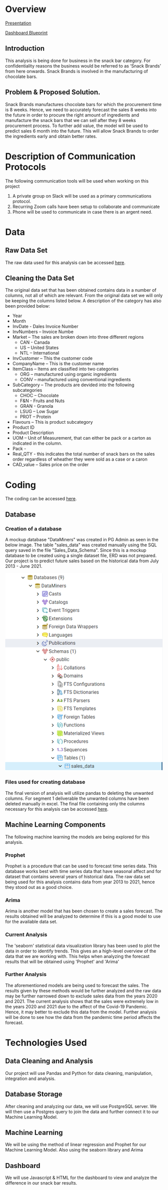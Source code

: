 # Overview

[Presentation](https://docs.google.com/presentation/d/1LgEP1iabjOZd_n9z482B2Ra9EhcuanqxWKVCodDJ5jM/edit#slide=id.gebf57a60df_0_0)

[Dashboard Blueprint](https://docs.google.com/presentation/d/1nNB0tEEfZtC7Wzha4ysZ-Lvb9UOqLQpGOTRMRIGp7wk/edit#slide=id.gecfb9a4986_0_85)

## Introduction
This analysis is being done for business in the snack bar category. For confidentiality reasons the business would be referred to as ‘Snack Brands’ from here onwards. Snack Brands is involved in the manufacturing of chocolate bars. 

## Problem & Proposed Solution.
Snack Brands manufactures chocolate bars for which the procurement time is 8 weeks. Hence, we need to accurately forecast the sales 8 weeks into the future in order to procure the right amount of ingredients and manufacture the snack bars that we can sell after they 8 weeks procurement process. 
To further add value, the model will be used to predict sales 6 month into the future. This will allow Snack Brands to order the ingredients early and obtain better rates.

# Description of Communication Protocols

The following communication tools will be used when working on this project

1. A private group on Slack will be used as a primary communications protocol. 
2. Recurring Zoom calls have been setup to collaborate and communicate
3. Phone will be used to communicate in case there is an argent need.


# Data

## Raw Data Set

The raw data used for this analysis can be accessed [here](https://github.com/shayanafzal/DataMiners/blob/a17ea5362ba60a61753ce50b6ce491bb05168e33/Sales_Data_Raw.csv).

## Cleaning the Data Set
The original data set that has been obtained contains data in a number of columns, not all of which are relevant. From the original data set we will only be keeping the columns listed below. A description of the category has also been provided below:

* Year
* Month 
* InvDate - Dales Invoice Number
* InvNumbers – Invoice Numbe
* Market – The sales are broken down into three different regions	
	* CAN - Canada
	* US – United States
	* NTL – International
* InvCustomer – This the customer code
* CompanyName – This is the customer name
* ItemClass – Items are classified into two categories
	* ORG – manufactured using organic ingredients
	* CONV – manufactured using conventional ingredients
* SubCategory – The products are devided into the following subcategories
	* CHOC – Chocolate
	* F&N - Fruits and Nuts
	* GRAN - Granola 
	* LSUG – Low Sugar
	* PROT – Protein
* Flavours – This is product subcategory
* Product ID
* Product Description
* UOM – Unit of Measurement, that can either be pack or a carton as indicated in the column.
* Pack -
* Real_QTY - this indicates the total number of snack bars on the sales order regardless of wheather they were sold as a case or a caron
* CAD_value – Sales price on the order


# Coding 

The coding can be accessed [here](https://github.com/shayanafzal/DataMiners/blob/65c90f04cfc6d1c089585cc2a698855caca71611/Code.ipynb).

## Database

### Creation of a database

A mockup database "DataMiners" was created in PG Admin as seen in the below image. The table "sales_data" was created manually using the SQL query saved in the file "Sales_Data_Schema". Since this is a mockup database to be created using a single dataset file, ERD was not prepared. Our project is to predict future sales based on the historical data from July 2013 - June 2021.

![Image](https://github.com/shayanafzal/DataMiners/blob/main/Resources/Segment%201/DataMiners_DB.png)

### Files used for creating database

The final version of analysis will utilize pandas to deleting the unwanted columns. For segment 1 deliverable the unwanted columns have been deleted manually in excel. The final file containing only the columns necessary for this analysis can be accessed [here](https://github.com/shayanafzal/DataMiners/blob/main/Sales_Data%20-%20Only%20the%20columns%20we%20need.csv).

## Machine Learning Components

The following machine learning the models are being explored for this analysis. 

### Prophet

Prophet is a procedure that can be used to forecast time series data. This database works best with time series data that have seasonal affect and for dataset that contains several years of historical data. The raw data set being used for this analysis contains data from year 2013 to 2021, hence they stood out as a good choice. 

### Arima
Arima is another model that has been chosen to create a sales forecast. The results obtained will be analyzed to determine if this is a good model to use for the available data set. 

### Current Analysis
The 'seaborn' statistical data visualization library has been used to plot the data in order to identify trends. This gives an a high-level overview of the data that we are working with. This helps when analyzing the forecast results that will be obtained using 'Prophet' and 'Arima'

### Further Analysis
The aforementioned models are being used to forecast the sales. The results given by these methods would be further analyzed and the raw data may be further narrowed down to exclude sales data from the years 2020 and 2021. The current analysis shows that the sales were extremely low in the years 2020 and 2021 due to the affect of the Covid-19 Pandemic. Hence, it may better to exclude this data from the model. Further analysis will be done to see how the data from the pandemic time period affects the forecast.







# Technologies Used
## Data Cleaning and Analysis
Our project will use Pandas and Python for data cleaning, manipulation, integration and analysis. 

## Database Storage
After cleaning and analyzing our data, we will use PostgreSQL server. We will then use a Postgres query to join the data and further connect it to our Machine Learning Model.

## Machine Learning
We will be using the method of linear regression and Prophet for our Machine Learning Model. Also using the seaborn library and Arima

## Dashboard
We will use Javascript & HTML for the dashboard to view and analyze the difference in our snack bar results.








